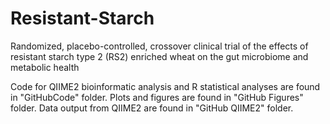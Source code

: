 # Resistant-Starch

Randomized, placebo-controlled, crossover clinical trial of the effects of resistant starch type 2 (RS2) enriched wheat on the gut microbiome and metabolic health

Code for QIIME2 bioinformatic analysis and R statistical analyses are found in "GitHubCode" folder.
Plots and figures are found in "GitHub Figures" folder.
Data output from QIIME2 are found in "GitHub QIIME2" folder.
